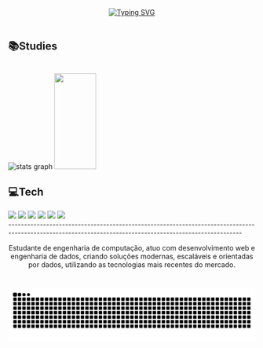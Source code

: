 <div align="center">
  <a href="https://git.io/typing-svg">
    <img src="https://readme-typing-svg.demolab.com?font=Fira+Code&weight=500&size=22&pause=1000&color=3190EF&center=true&vCenter=true&random=false&width=524&lines=%E2%8A%B9+Welcome+to+my+profile!+%CB%99%E1%B5%95%CB%99+%E2%8A%B9+" alt="Typing SVG">
  </a>
</div>

<img align="center" alt="" src="/src/header-gif.gif">

<h2>📚Studies</h2>
  <br>
    <div>
  <img align ='inline' src="https://github-readme-stats.vercel.app/api?username=LaianeSousa&hide_title=false&hide_rank=false&show_icons=true&include_all_commits=true&count_private=true&disable_animations=false&theme=tokyonight&locale=en&hide_border=false&order=1" height="200" alt="stats graph"/> 
  <img width="41%" height="195px" src="https://github-readme-stats.vercel.app/api/top-langs/?username=LaianeSousa&layout=compact&hide_border=true&title_color=7246BA&text_color=c9d1d9&bg_color=0d1117" />
  </div>
<h2>💻Tech</h2>
  <div align='inline'>
  <img width='50px'src="https://cdn.jsdelivr.net/gh/devicons/devicon/icons/javascript/javascript-original.svg">  
  <img width='50px'src="https://cdn.jsdelivr.net/gh/devicons/devicon@latest/icons/linux/linux-original.svg"/>
  <img width='50px'src="https://cdn.jsdelivr.net/gh/devicons/devicon@latest/icons/docker/docker-original-wordmark.svg"/> 
  <img width='50px'src="https://cdn.jsdelivr.net/gh/devicons/devicon@latest/icons/python/python-original.svg"/>
  <img width='50px'src="https://cdn.jsdelivr.net/gh/devicons/devicon@latest/icons/pytorch/pytorch-original.svg"/>
  <img width='50px'src="https://cdn.jsdelivr.net/gh/devicons/devicon@latest/icons/tensorflow/tensorflow-original.svg"/>
  
  </div>
--------------------------------------------------------------------------------------------------------------------------------------------------------

<p align="center"> Estudante de engenharia de computação, atuo com desenvolvimento web e engenharia de dados, criando soluções modernas, escaláveis e orientadas por dados, utilizando as tecnologias mais recentes do mercado.

#

<picture align="center">
  <source media="(prefers-color-scheme: dark)" srcset="https://raw.githubusercontent.com/LaianeSousa/LaianeSousa/output/github-contribution-grid-snake-dark.svg">
  <source media="(prefers-color-scheme: light)" srcset="https://raw.githubusercontent.com/LaianeSousa/LaianeSousa/output/github-contribution-grid-snake-dark.svg">
  <img align="center" alt="github contribution grid snake animation" src="https://raw.githubusercontent.com/LaianeSousa/LaianeSousa/output/github-contribution-grid-snake.svg">
</picture>
